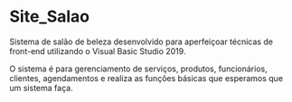 # Site_Salao
Sistema de salão de beleza desenvolvido para aperfeiçoar técnicas de front-end utilizando o Visual Basic Studio 2019.

O sistema é para gerenciamento de serviços, produtos, funcionários, clientes, agendamentos e realiza as funções básicas que esperamos que um sistema faça.

